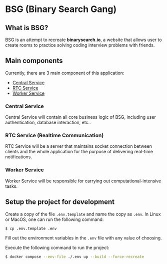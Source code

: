 # BSG (Binary Search Gang)

## What is BSG?

BSG is an attempt to recreate **binarysearch.io**, a website that allows user to create rooms to practice solving coding interview problems with friends. 

## Main components

Currently, there are 3 main component of this application: 
- [Central Service](#central-service)
- [RTC Service](#rtc-service-realtime-communication)
- [Worker Service](#worker-service)

### Central Service
Central Service will contain all core business logic of BSG, including user authentication, database interaction, etc..

### RTC Service (Realtime Communication)
RTC Service will be a server that maintains socket connection between clients and the whole application for the purpose of delivering real-time notifications. 

### Worker Service
Worker Service will be responsible for carrying out computational-intensive tasks. 

## Setup the project for development

Create a copy of the file `.env.template` and name the copy as `.env`. In Linux or MacOS, one can run the following command: 
```bash
$ cp .env.template .env
```

Fill out the environment variables in the `.env` file with any value of choosing. 

Execute the following command to run the project: 
```bash
$ docker compose --env-file ./.env up --build --force-recreate
```
